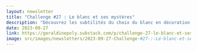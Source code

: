 ```yaml
---
layout: newsletter
title: "Challenge #27 : Le blanc et ses mystères"
description: "Découvrez les subtilités du choix du blanc en décoration d'intérieur. Au-delà de sa neutralité et simplicité, le blanc peut être vibrant et actif. Toutefois, une surutilisation peut rendre un espace impersonnel et affecter votre bien-être psychologique. Apprenez comment rehausser le blanc avec des "faux blancs", des éléments architecturaux contrastés et l'ajout de couleurs complémentaires. Ne négligez pas le pouvoir des couleurs : le vert pour équilibrer, le bleu pour revigorer. Intégrez les nuances et vivez dans un espace harmonieux."
date: 2023-09-27
link: https://geraldinepoly.substack.com/p/challenge-27-le-blanc-et-ses-mysteres
image: src/images/newsletters/2023-09-27-Challenge-#27-:-Le-blanc-et-ses-mystères.jpeg
---
```

